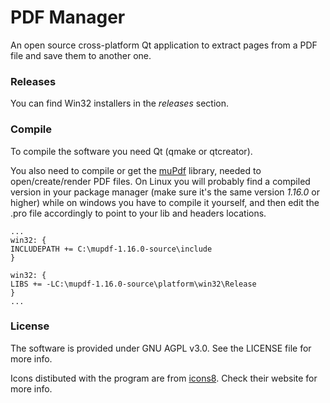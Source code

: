 # PDF Manager

An open source cross-platform Qt application to extract pages from a PDF file and save them to another one.

### Releases
You can find Win32 installers in the *releases* section.

### Compile
To compile the software you need Qt (qmake or qtcreator).

You also need to compile or get the [muPdf](https://www.mupdf.com/downloads/index.html) library, needed to open/create/render PDF files. On Linux you will probably find a compiled version in your package manager (make sure it's the same version *1.16.0* or higher) while on windows you have to compile it yourself, and then edit the .pro file accordingly to point to your lib and headers locations.
```
...
win32: {
INCLUDEPATH += C:\mupdf-1.16.0-source\include
}

win32: {
LIBS += -LC:\mupdf-1.16.0-source\platform\win32\Release
}
...
```

### License
The software is provided under GNU AGPL v3.0. See the LICENSE file for more info.

Icons distibuted with the program are from [icons8](https://icons8.com). Check their website for more info.
